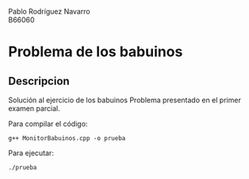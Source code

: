 Pablo Rodríguez Navarro  
B66060

# Problema de los babuinos

## Descripcion

Solución al ejercicio de los babuinos
Problema presentado en el primer examen parcial.

Para compilar el código:

    g++ MonitorBabuinos.cpp -o prueba

Para ejecutar:

    ./prueba


